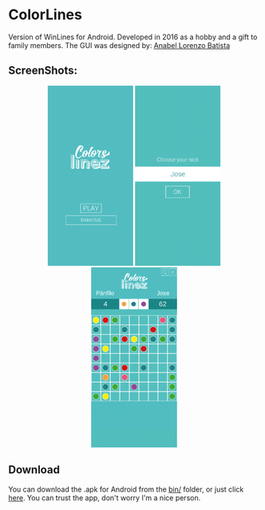 # ColorLines
Version of WinLines for Android. Developed in 2016 as a hobby and a gift to family members. The GUI was designed by: [Anabel Lorenzo Batista](https://belorenz.com)

## ScreenShots:
<p align="center">
<img height="360px" width="auto" src="screenshots/home.png"/>
<img height="360px" width="auto" src="screenshots/select_nick.png"/>
<img height="360px" width="auto" src="screenshots/in_game.png"/>
</p>

## Download
You can download the .apk for Android from the [bin/](/bin) folder, or just click [here](bin/ColorsLines.apk).
You can trust the app, don't worry I'm  a nice person.
